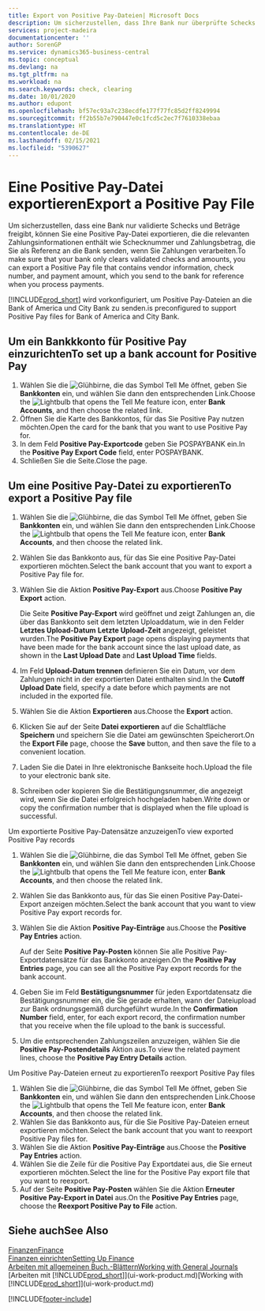```yaml
---
title: Export von Positive Pay-Dateien| Microsoft Docs
description: Um sicherzustellen, dass Ihre Bank nur überprüfte Schecks und Beträge freigibt, können Sie ihr eine Positive Pay Datei senden, die die Daten für Kreditoren, Schecks und Zahlungsinformationen enthält.
services: project-madeira
documentationcenter: ''
author: SorenGP
ms.service: dynamics365-business-central
ms.topic: conceptual
ms.devlang: na
ms.tgt_pltfrm: na
ms.workload: na
ms.search.keywords: check, clearing
ms.date: 10/01/2020
ms.author: edupont
ms.openlocfilehash: bf57ec93a7c238ecdfe177f77fc85d2ff8249994
ms.sourcegitcommit: ff2b55b7e790447e0c1fcd5c2ec7f7610338ebaa
ms.translationtype: HT
ms.contentlocale: de-DE
ms.lasthandoff: 02/15/2021
ms.locfileid: "5390627"
---
```

# <a name="export-a-positive-pay-file"></a><span data-ttu-id="de9c5-103">Eine Positive Pay-Datei exportieren</span><span class="sxs-lookup"><span data-stu-id="de9c5-103">Export a Positive Pay File</span></span>
<span data-ttu-id="de9c5-104">Um sicherzustellen, dass eine Bank nur validierte Schecks und Beträge freigibt, können Sie eine Positive Pay-Datei exportieren, die die relevanten Zahlungsinformationen enthält wie Schecknummer und Zahlungsbetrag, die Sie als Referenz an die Bank senden, wenn Sie Zahlungen verarbeiten.</span><span class="sxs-lookup"><span data-stu-id="de9c5-104">To make sure that your bank only clears validated checks and amounts, you can export a Positive Pay file that contains vendor information, check number, and payment amount, which you send to the bank for reference when you process payments.</span></span>

[!INCLUDE[prod_short](includes/prod_short.md)] <span data-ttu-id="de9c5-105">wird vorkonfiguriert, um Positive Pay-Dateien an die Bank of America und City Bank zu senden.</span><span class="sxs-lookup"><span data-stu-id="de9c5-105">is preconfigured to support Positive Pay files for Bank of America and City Bank.</span></span>

## <a name="to-set-up-a-bank-account-for-positive-pay"></a><span data-ttu-id="de9c5-106">Um ein Bankkkonto für Positive Pay einzurichten</span><span class="sxs-lookup"><span data-stu-id="de9c5-106">To set up a bank account for Positive Pay</span></span>
1. <span data-ttu-id="de9c5-107">Wählen Sie die ![Glühbirne, die das Symbol Tell Me](media/ui-search/search_small.png "Was möchten Sie tun?") öffnet, geben Sie **Bankkonten** ein, und wählen Sie dann den entsprechenden Link.</span><span class="sxs-lookup"><span data-stu-id="de9c5-107">Choose the ![Lightbulb that opens the Tell Me feature](media/ui-search/search_small.png "Tell me what you want to do") icon, enter **Bank Accounts**, and then choose the related link.</span></span>
2. <span data-ttu-id="de9c5-108">Öffnen Sie die Karte des Bankkontos, für das Sie Positive Pay nutzen möchten.</span><span class="sxs-lookup"><span data-stu-id="de9c5-108">Open the card for the bank that you want to use Positive Pay for.</span></span>
3. <span data-ttu-id="de9c5-109">In dem Feld **Positive Pay-Exportcode** geben Sie POSPAYBANK ein.</span><span class="sxs-lookup"><span data-stu-id="de9c5-109">In the **Positive Pay Export Code** field, enter POSPAYBANK.</span></span>
4. <span data-ttu-id="de9c5-110">Schließen Sie die Seite.</span><span class="sxs-lookup"><span data-stu-id="de9c5-110">Close the page.</span></span>

## <a name="to-export-a-positive-pay-file"></a><span data-ttu-id="de9c5-111">Um eine Positive Pay-Datei zu exportieren</span><span class="sxs-lookup"><span data-stu-id="de9c5-111">To export a Positive Pay file</span></span>
1. <span data-ttu-id="de9c5-112">Wählen Sie die ![Glühbirne, die das Symbol Tell Me](media/ui-search/search_small.png "Was möchten Sie tun?") öffnet, geben Sie **Bankkonten** ein, und wählen Sie dann den entsprechenden Link.</span><span class="sxs-lookup"><span data-stu-id="de9c5-112">Choose the ![Lightbulb that opens the Tell Me feature](media/ui-search/search_small.png "Tell me what you want to do") icon, enter **Bank Accounts**, and then choose the related link.</span></span>
2. <span data-ttu-id="de9c5-113">Wählen Sie das Bankkonto aus, für das Sie eine Positive Pay-Datei exportieren möchten.</span><span class="sxs-lookup"><span data-stu-id="de9c5-113">Select the bank account that you want to export a Positive Pay file for.</span></span>
3. <span data-ttu-id="de9c5-114">Wählen Sie die Aktion **Positive Pay-Export** aus.</span><span class="sxs-lookup"><span data-stu-id="de9c5-114">Choose **Positive Pay Export** action.</span></span>

    <span data-ttu-id="de9c5-115">Die Seite **Positive Pay-Export** wird geöffnet und zeigt Zahlungen an, die über das Bankkonto seit dem letzten Uploaddatum, wie in den Felder **Letztes Upload-Datum** **Letzte Upload-Zeit** angezeigt, geleistet wurden.</span><span class="sxs-lookup"><span data-stu-id="de9c5-115">The **Positive Pay Export** page opens displaying payments that have been made for the bank account since the last upload date, as shown in the **Last Upload Date** and **Last Upload Time** fields.</span></span>
4. <span data-ttu-id="de9c5-116">Im Feld **Upload-Datum trennen** definieren Sie ein Datum, vor dem Zahlungen nicht in der exportierten Datei enthalten sind.</span><span class="sxs-lookup"><span data-stu-id="de9c5-116">In the **Cutoff Upload Date** field, specify a date before which payments are not included in the exported file.</span></span>
5. <span data-ttu-id="de9c5-117">Wählen Sie die Aktion **Exportieren** aus.</span><span class="sxs-lookup"><span data-stu-id="de9c5-117">Choose the **Export** action.</span></span>
6. <span data-ttu-id="de9c5-118">Klicken Sie auf der Seite **Datei exportieren** auf die Schaltfläche **Speichern** und speichern Sie die Datei am gewünschten Speicherort.</span><span class="sxs-lookup"><span data-stu-id="de9c5-118">On the **Export File** page, choose the **Save** button, and then save the file to a convenient location.</span></span>
7. <span data-ttu-id="de9c5-119">Laden Sie die Datei in Ihre elektronische Bankseite hoch.</span><span class="sxs-lookup"><span data-stu-id="de9c5-119">Upload the file to your electronic bank site.</span></span>
8. <span data-ttu-id="de9c5-120">Schreiben oder kopieren Sie die Bestätigungsnummer, die angezeigt wird, wenn Sie die Datei erfolgreich hochgeladen haben.</span><span class="sxs-lookup"><span data-stu-id="de9c5-120">Write down or copy the confirmation number that is displayed when the file upload is successful.</span></span>

<span data-ttu-id="de9c5-121">Um exportierte Positive Pay-Datensätze anzuzeigen</span><span class="sxs-lookup"><span data-stu-id="de9c5-121">To view exported Positive Pay records</span></span>

1. <span data-ttu-id="de9c5-122">Wählen Sie die ![Glühbirne, die das Symbol Tell Me](media/ui-search/search_small.png "Was möchten Sie tun?") öffnet, geben Sie **Bankkonten** ein, und wählen Sie dann den entsprechenden Link.</span><span class="sxs-lookup"><span data-stu-id="de9c5-122">Choose the ![Lightbulb that opens the Tell Me feature](media/ui-search/search_small.png "Tell me what you want to do") icon, enter **Bank Accounts**, and then choose the related link.</span></span>
2. <span data-ttu-id="de9c5-123">Wählen Sie das Bankkonto aus, für das Sie einen Positive Pay-Datei-Export anzeigen möchten.</span><span class="sxs-lookup"><span data-stu-id="de9c5-123">Select the bank account that you want to view Positive Pay export records for.</span></span>
3. <span data-ttu-id="de9c5-124">Wählen Sie die Aktion **Positive Pay-Einträge** aus.</span><span class="sxs-lookup"><span data-stu-id="de9c5-124">Choose the **Positive Pay Entries** action.</span></span>

    <span data-ttu-id="de9c5-125">Auf der Seite **Positive Pay-Posten** können Sie alle Positive Pay-Exportdatensätze für das Bankkonto anzeigen.</span><span class="sxs-lookup"><span data-stu-id="de9c5-125">On the **Positive Pay Entries** page, you can see all the Positive Pay export records for the bank account.</span></span>
4. <span data-ttu-id="de9c5-126">Geben Sie im Feld **Bestätigungsnummer** für jeden Exportdatensatz die Bestätigungsnummer ein, die Sie gerade erhalten, wann der Dateiupload zur Bank ordnungsgemäß durchgeführt wurde.</span><span class="sxs-lookup"><span data-stu-id="de9c5-126">In the **Confirmation Number** field, enter, for each export record, the confirmation number that you receive when the file upload to the bank is successful.</span></span>
5. <span data-ttu-id="de9c5-127">Um die entsprechenden Zahlungszeilen anzuzeigen, wählen Sie die **Positive Pay-Postendetails** Aktion aus.</span><span class="sxs-lookup"><span data-stu-id="de9c5-127">To view the related payment lines, choose the **Positive Pay Entry Details** action.</span></span>

<span data-ttu-id="de9c5-128">Um Positive Pay-Dateien erneut zu exportieren</span><span class="sxs-lookup"><span data-stu-id="de9c5-128">To reexport Positive Pay files</span></span>

1. <span data-ttu-id="de9c5-129">Wählen Sie die ![Glühbirne, die das Symbol Tell Me](media/ui-search/search_small.png "Was möchten Sie tun?") öffnet, geben Sie **Bankkonten** ein, und wählen Sie dann den entsprechenden Link.</span><span class="sxs-lookup"><span data-stu-id="de9c5-129">Choose the ![Lightbulb that opens the Tell Me feature](media/ui-search/search_small.png "Tell me what you want to do") icon, enter **Bank Accounts**, and then choose the related link.</span></span>
2. <span data-ttu-id="de9c5-130">Wählen Sie das Bankkonto aus, für die Sie Positive Pay-Dateien erneut exportieren möchten.</span><span class="sxs-lookup"><span data-stu-id="de9c5-130">Select the bank account that you want to reexport Positive Pay files for.</span></span>
3. <span data-ttu-id="de9c5-131">Wählen Sie die Aktion **Positive Pay-Einträge** aus.</span><span class="sxs-lookup"><span data-stu-id="de9c5-131">Choose the **Positive Pay Entries** action.</span></span>
4. <span data-ttu-id="de9c5-132">Wählen Sie die Zeile für die Positive Pay Exportdatei aus, die Sie erneut exportieren möchten.</span><span class="sxs-lookup"><span data-stu-id="de9c5-132">Select the line for the Positive Pay export file that you want to reexport.</span></span>
5. <span data-ttu-id="de9c5-133">Auf der Seite **Positive Pay-Posten** wählen Sie die Aktion **Erneuter Positive Pay-Export in Datei** aus.</span><span class="sxs-lookup"><span data-stu-id="de9c5-133">On the **Positive Pay Entries** page, choose the **Reexport Positive Pay to File** action.</span></span>

## <a name="see-also"></a><span data-ttu-id="de9c5-134">Siehe auch</span><span class="sxs-lookup"><span data-stu-id="de9c5-134">See Also</span></span>
[<span data-ttu-id="de9c5-135">Finanzen</span><span class="sxs-lookup"><span data-stu-id="de9c5-135">Finance</span></span>](finance.md)  
[<span data-ttu-id="de9c5-136">Finanzen einrichten</span><span class="sxs-lookup"><span data-stu-id="de9c5-136">Setting Up Finance</span></span>](finance-setup-finance.md)  
[<span data-ttu-id="de9c5-137">Arbeiten mit allgemeinen Buch.-Blättern</span><span class="sxs-lookup"><span data-stu-id="de9c5-137">Working with General Journals</span></span>](ui-work-general-journals.md)  
<span data-ttu-id="de9c5-138">[Arbeiten mit [!INCLUDE[prod_short](includes/prod_short.md)]](ui-work-product.md)</span><span class="sxs-lookup"><span data-stu-id="de9c5-138">[Working with [!INCLUDE[prod_short](includes/prod_short.md)]](ui-work-product.md)</span></span>


[!INCLUDE[footer-include](includes/footer-banner.md)]
